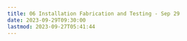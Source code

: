 ```yaml
---
title: 06 Installation Fabrication and Testing - Sep 29
date: 2023-09-29T09:30:00
lastmod: 2023-09-27T05:41:44
---
```

